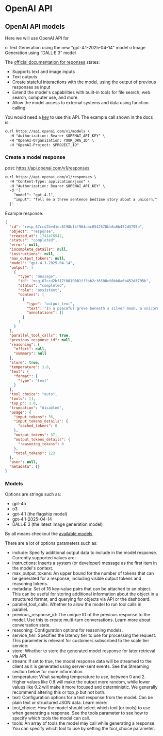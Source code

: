 # OpenAI API

## OpenAI API models

Here we will use OpenAI API for

o Text Generation using the new "gpt-4.1-2025-04-14" model 
o Image Generation using “DALL·E 3” model

The [official documentation for reponses](https://platform.openai.com/docs/api-reference/responses) states:

- Supports text and image inputs
- Text outputs
- Create stateful interactions with the model, using the output of previous responses as input
- Extend the model's capabilities with built-in tools for file search, web search, computer use, and more.
- Allow the model access to external systems and data using function calling.

You would need a [key](https://platform.openai.com/settings/organization/api-keys) to use this API.  The example call shown in the docs is:

```txt
curl https://api.openai.com/v1/models \
  -H "Authorization: Bearer $OPENAI_API_KEY" \
  -H "OpenAI-Organization: YOUR_ORG_ID" \
  -H "OpenAI-Project: $PROJECT_ID"
```

### Create a model response

post: https://api.openai.com/v1/responses

```txt
curl https://api.openai.com/v1/responses \
  -H "Content-Type: application/json" \
  -H "Authorization: Bearer $OPENAI_API_KEY" \
  -d '{
    "model": "gpt-4.1",
    "input": "Tell me a three sentence bedtime story about a unicorn."
  }'
```

Example response:

```json
{
  "id": "resp_67ccd2bed1ec8190b14f964abc0542670bb6a6b452d3795b",
  "object": "response",
  "created_at": 1741476542,
  "status": "completed",
  "error": null,
  "incomplete_details": null,
  "instructions": null,
  "max_output_tokens": null,
  "model": "gpt-4.1-2025-04-14",
  "output": [
    {
      "type": "message",
      "id": "msg_67ccd2bf17f0819081ff3bb2cf6508e60bb6a6b452d3795b",
      "status": "completed",
      "role": "assistant",
      "content": [
        {
          "type": "output_text",
          "text": "In a peaceful grove beneath a silver moon, a unicorn named Lumina discovered a hidden pool that reflected the stars. As she dipped her horn into the water, the pool began to shimmer, revealing a pathway to a magical realm of endless night skies. Filled with wonder, Lumina whispered a wish for all who dream to find their own hidden magic, and as she glanced back, her hoofprints sparkled like stardust.",
          "annotations": []
        }
      ]
    }
  ],
  "parallel_tool_calls": true,
  "previous_response_id": null,
  "reasoning": {
    "effort": null,
    "summary": null
  },
  "store": true,
  "temperature": 1.0,
  "text": {
    "format": {
      "type": "text"
    }
  },
  "tool_choice": "auto",
  "tools": [],
  "top_p": 1.0,
  "truncation": "disabled",
  "usage": {
    "input_tokens": 36,
    "input_tokens_details": {
      "cached_tokens": 0
    },
    "output_tokens": 87,
    "output_tokens_details": {
      "reasoning_tokens": 0
    },
    "total_tokens": 123
  },
  "user": null,
  "metadata": {}
}
```

### Models

Options are strings such as:

- gpt-4o
- o3
- gpt-4.1 (the flagship model)
- gpt-4.1-2025-04-14
- DALL·E 3 (the latest image generation model)

By all means checkout the [available models](https://platform.openai.com/docs/models).

There are a lot of options parameters such as:

- include: Specify additional output data to include in the model response. Currently supported values are:
- instructions: Inserts a system (or developer) message as the first item in the model's context.
- max_output_tokens: An upper bound for the number of tokens that can be generated for a response, including visible output tokens and reasoning tokens.
- metadata: Set of 16 key-value pairs that can be attached to an object. This can be useful for storing additional information about the object in a structured format, and querying for objects via API or the dashboard.
- parallel_tool_calls: Whether to allow the model to run tool calls in parallel.
- previous_response_id: The unique ID of the previous response to the model. Use this to create multi-turn conversations. Learn more about conversation state.
- reasoning: Configuration options for reasoning models.
- service_tier: Specifies the latency tier to use for processing the request. This parameter is relevant for customers subscribed to the scale tier service:
- store: Whether to store the generated model response for later retrieval via API.
- stream: If set to true, the model response data will be streamed to the client as it is generated using server-sent events. See the Streaming section below for more information.
- temperature: What sampling temperature to use, between 0 and 2. Higher values like 0.8 will make the output more random, while lower values like 0.2 will make it more focused and deterministic. We generally recommend altering this or top_p but not both.
- text: Configuration options for a text response from the model. Can be plain text or structured JSON data. Learn more:
- tool_choice: How the model should select which tool (or tools) to use when generating a response. See the tools parameter to see how to specify which tools the model can call.
- tools: An array of tools the model may call while generating a response. You can specify which tool to use by setting the tool_choice parameter.
